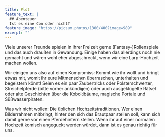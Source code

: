 ```yaml
---
title: Plot
feature_text: |
  ## Abenteuer
  Ist es eine Con oder nicht?
feature_image: "https://picsum.photos/1300/400?image=989"
excerpt: ""
---
```


Viele unserer Freunde spielen in Ihrer Freizeit gerne (Fantasy-)Rollenspiele und das auch draußen in Gewandung.
Einige haben das allerdings noch nie gemacht und wären wohl eher abgeschreckt, wenn wir eine Larp-Hochzeit machen
wollen.

Wir einigen uns also auf einen Kompromiss:
Kommt wie ihr wollt und bringt etwas mit, womit ihr eure Mitmenschen überraschen, unterhalten und begeistern könnt!
Seien es ein paar Zaubertricks oder Polsterschwerter, Streichelpferde (bitte vorher ankündigen) oder auch ausgeklügelte
Rätsel oder alte Geschichten über die Koboldbäume, magische Portale und Süßwasserpiraten.

Was wir nicht wollen: Die üblichen Hochzeitstraditionen. Wer einen Bilderrahmen mitbringt, hinter den sich das Brautpaar
stellen soll, kann sich damit gerne vor einen Pferdehintern stellen. Wenn ihr auf einer normalen Hochzeit komisch
angeguckt werden würdet, dann ist es genau richtig für uns. 
